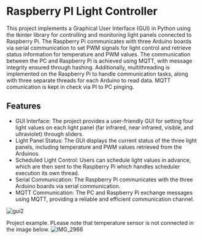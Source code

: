 # Raspberry PI Light Controller

This project implements a Graphical User Interface (GUI) in Python using the tkinter library for controlling and monitoring light panels connected to Raspberry Pi. The Raspberry Pi communicates with three Arduino boards via serial communication to set PWM signals for light control and retrieve status information for temperature and PWM values. The communication between the PC and Raspberry Pi is achieved using MQTT, with message integrity ensured through hashing. Additionally, multithreading is implemented on the Raspberry Pi to handle communication tasks, along with three separate threads for each Arduino to read data. MQTT comunication is kept in check via PI to PC pinging. 

## Features 

- GUI Interface: The project provides a user-friendly GUI for setting four light values on each light panel (far infrared, near infrared, visible, and ultraviolet) through sliders.
- Light Panel Status: The GUI displays the current status of the three light panels, including temperature and PWM values retrieved from the Arduinos.
- Scheduled Light Control: Users can schedule light values in advance, which are then sent to the Raspberry Pi which handles scheduler execution its own thread.
- Serial Communication: The Raspberry Pi communicates with the three Arduino boards via serial communication.
- MQTT Communication: The PC and Raspberry Pi exchange messages using MQTT, providing a reliable and efficient communication channel.

![gui2](https://github.com/Friday202/RaspberryPILightController/assets/122792037/6c3dce5c-487f-4fd3-b553-0f9555f923c6)



Project example. PLease note that temperature sensor is not connected in the image below. 
![IMG_2966](https://github.com/Friday202/RaspberryPILightController/assets/122792037/a5e4a222-535e-4d8c-8cc2-60bf93b5ecb5)
